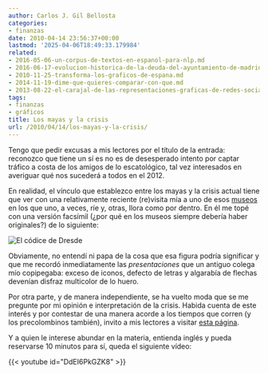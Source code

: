 ```yaml
---
author: Carlos J. Gil Bellosta
categories:
- finanzas
date: 2010-04-14 23:56:37+00:00
lastmod: '2025-04-06T18:49:33.179984'
related:
- 2016-05-06-un-corpus-de-textos-en-espanol-para-nlp.md
- 2016-06-17-evolucion-historica-de-la-deuda-del-ayuntamiento-de-madrid.md
- 2010-11-25-transforma-los-graficos-de-espana.md
- 2014-11-19-dime-que-quieres-comparar-con-que.md
- 2013-08-22-el-carajal-de-las-representaciones-graficas-de-redes-sociales.md
tags:
- finanzas
- gráficos
title: Los mayas y la crisis
url: /2010/04/14/los-mayas-y-la-crisis/
---
```


Tengo que pedir excusas a mis lectores por el título de la entrada: reconozco que tiene un sí es no es de desesperado intento por captar tráfico a costa de los amigos de lo escatológico, tal vez interesados en averiguar qué nos sucederá a todos en el 2012.

En realidad, el vínculo que establezco entre los mayas y la crisis actual tiene que ver con una relativamente reciente (re)visita mía a uno de esos [museos](http://www.museonacional.gov.co/) en los que uno, a veces, ríe y, otras, llora como por dentro. En él me topé con una versión facsímil (¿por qué en los museos siempre debería haber originales?) de lo siguiente:

![El códice de Dresde](http://upload.wikimedia.org/wikipedia/commons/8/85/Dresden_Codex_p09.jpg)

Obviamente, no entendí ni papa de la cosa que esa figura podría significar y que me recordó inmediatamente las _presentaciones_ que un antiguo colega mío copipegaba: exceso de iconos, defecto de letras y algarabía de flechas devenían disfraz multicolor de lo huero.

Por otra parte, y de manera independiente, se ha vuelto moda que se me pregunte por mi opinión e interpretación de la crisis. Habida cuenta de este interés y por contestar de una manera acorde a los tiempos que corren (y los precolombinos también), invito a mis lectores a visitar [esta página](http://flowingdata.com/2009/03/13/27-visualizations-and-infographics-to-understand-the-financial-crisis/).

Y a quien le interese abundar en la materia, entienda inglés y pueda reservarse 10 minutos para sí, queda el siguiente vídeo:

{{< youtube id="DdEI6PkGZK8" >}}